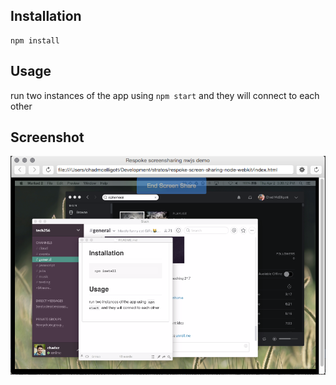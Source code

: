 ## Installation

```
npm install
```

## Usage
run two instances of the app using `npm start` and they will connect to each other

## Screenshot

![Screenshot](images/screenshot.png)
